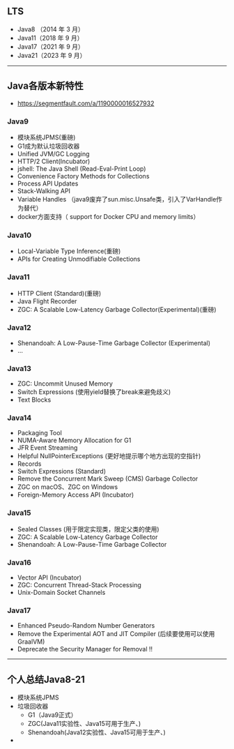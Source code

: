 ## LTS
+ Java8 （2014 年 3 月）
+ Java11（2018 年 9 月）
+ Java17（2021 年 9 月）
+ Java21（2023 年 9 月）

---

## Java各版本新特性
+ https://segmentfault.com/a/1190000016527932

### Java9
+ 模块系统JPMS(重磅)
+ G1成为默认垃圾回收器
+ Unified JVM/GC Logging
+ HTTP/2 Client(Incubator)
+ jshell: The Java Shell (Read-Eval-Print Loop)
+ Convenience Factory Methods for Collections
+ Process API Updates
+ Stack-Walking API
+ Variable Handles （java9废弃了sun.misc.Unsafe类，引入了VarHandle作为替代）
+ docker方面支持（ support for Docker CPU and memory limits）

### Java10
+ Local-Variable Type Inference(重磅)
+ APIs for Creating Unmodifiable Collections

### Java11
+ HTTP Client (Standard)(重磅)
+ Java Flight Recorder
+ ZGC: A Scalable Low-Latency Garbage Collector(Experimental)(重磅)

### Java12
+ Shenandoah: A Low-Pause-Time Garbage Collector (Experimental)
+ ...

### Java13
+ ZGC: Uncommit Unused Memory
+ Switch Expressions (使用yield替换了break来避免歧义)
+ Text Blocks 

### Java14
+ Packaging Tool 
+ NUMA-Aware Memory Allocation for G1
+ JFR Event Streaming
+ Helpful NullPointerExceptions (更好地提示哪个地方出现的空指针)
+ Records 
+ Switch Expressions (Standard)
+ Remove the Concurrent Mark Sweep (CMS) Garbage Collector
+ ZGC on macOS、ZGC on Windows
+ Foreign-Memory Access API (Incubator)

### Java15
+ Sealed Classes (用于限定实现类，限定父类的使用)
+ ZGC: A Scalable Low-Latency Garbage Collector
+ Shenandoah: A Low-Pause-Time Garbage Collector

### Java16
+ Vector API (Incubator)
+ ZGC: Concurrent Thread-Stack Processing
+ Unix-Domain Socket Channels

### Java17
+ Enhanced Pseudo-Random Number Generators
+ Remove the Experimental AOT and JIT Compiler (后续要使用可以使用GraalVM)
+ Deprecate the Security Manager for Removal !!

---

## 个人总结Java8-21
+ 模块系统JPMS
+ 垃圾回收器
  - G1（Java9正式）
  - ZGC(Java11实验性、Java15可用于生产、)
  - Shenandoah(Java12实验性、Java15可用于生产、)
+ 